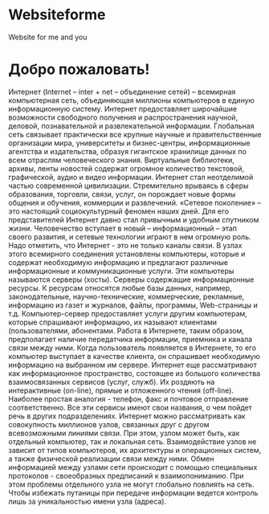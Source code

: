 # Websiteforme
Website for me and you
# Добро пожаловать!
Интернет (Internet – inter + net – объединение сетей) – всемирная компьютерная сеть, объединяющая миллионы компьютеров в единую информационную систему. Интернет предоставляет широчайшие возможности свободного получения и распространения научной, деловой, познавательной и развлекательной информации. Глобальная сеть связывает практически все крупные научные и правительственные организации мира, университеты и бизнес-центры, информационные агентства и издательства, образуя гигантское хранилище данных по всем отраслям человеческого знания. Виртуальные библиотеки, архивы, ленты новостей содержат огромное количество текстовой, графической, аудио и видео информации.
Интернет стал неотделимой частью современной цивилизации. Стремительно врываясь в сферы образования, торговли, связи, услуг, он порождает новые формы общения и обучения, коммерции и развлечений. «Сетевое поколение» – это настоящий социокультурный феномен наших дней. Для его представителей Интернет давно стал привычным и удобным спутником жизни. Человечество вступает в новый – информационный – этап своего развития, и сетевые технологии играют в нем огромную роль.
Надо отметить, что Интернет - это не только каналы связи. В узлах этого всемирного соединения установлены компьютеры, которые и содержат необходимую информацию и предлагают различные информационные и коммуникационные услуги. Эти компьютеры называются серверы (хосты). Серверы содержащие информационные ресурсы. К ресурсам относятся любые базы данных, например, законодательные, научно-технические, коммерческие, рекламные, информацию из газет и журналов, файлы, программы, Web-страницы и т.д. Компьютер-сервер предоставляет услуги другим компьютерам, которые спрашивают информацию, их называют клиентами (пользователями, абонентами. Работа в Интернете, таким образом, предполагает наличие передатчика информации, приемника и канала связи между ними. Когда пользователь появляется в Интернете, то его компьютер выступает в качестве клиента, он спрашивает необходимую информацию на выбранном им сервере. Интернет еще рассматривают как информационное пространство, состоящее из большого количества взаимосвязанных сервисов (услуг, служб). Их роздяють на интерактивные (on-line), прямые и отложенного чтения (off-line). Наиболее простая аналогия - телефон, факс и почтовое отправление соответственно. Все эти сервисы имеют свои названия, о чем пойдет речь в других подразделениях. Интернет можно рассматривать как совокупность миллионов узлов, связанных друг с другом всевозможными линиями связи. При этом, узлом может быть, как отдельный компьютер, так и локальная сеть. Взаимодействие узлов не зависит от типов компьютеров, их архитектуры и операционных систем, а также физической реализации связи между ними. Обмен информацией между узлами сети происходит с помощью специальных протоколов - своеобразных предписаний к взаимопониманию. При этом проблемы отдельного узла не могут глобально повлиять на сеть. Чтобы избежать путаницы при передаче информации ведется контроль лишь за уникальностью имени узла (адреса).
